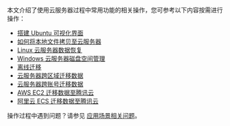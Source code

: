 本文介绍了使用云服务器过程中常用功能的相关操作，您可参考以下内容按需进行操作：
- [搭建 Ubuntu 可视化界面](https://intl.cloud.tencent.com/document/product/213/37500)
- [如何将本地文件拷贝至云服务器](https://intl.cloud.tencent.com/document/product/213/10912)
- [Linux 云服务器数据恢复](https://intl.cloud.tencent.com/document/product/213/38132)
- [Windows 云服务器磁盘空间管理](https://intl.cloud.tencent.com/document/product/213/38133)
- [离线迁移](https://intl.cloud.tencent.com/document/product/213/19233)
- [云服务器跨区域迁移数据](https://intl.cloud.tencent.com/document/product/213/32723)
- [云服务器跨账号迁移数据](https://intl.cloud.tencent.com/document/product/213/32724)
- [AWS EC2 迁移数据至腾讯云](https://intl.cloud.tencent.com/document/product/213/32725)
- [阿里云 ECS 迁移数据至腾讯云](https://intl.cloud.tencent.com/document/product/213/32726)

操作过程中遇到问题？请参见 [应用场景相关问题](https://intl.cloud.tencent.com/document/product/213/40508)。
